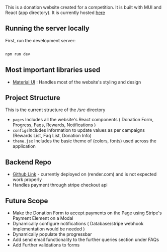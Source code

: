This is a donation website created for a competition. It is built with MUI and React (app directory). It is currently hosted [here](https://donation-app.pages.dev/)



## Running the server locally
First, run the development server:

```bash

npm run dev

```

## Most important libraries used
- [Material UI](https://mui.com/) : Handles most of the website's styling and design

  
## Project Structure
This is the current structure of the */src* directory 

- `pages` Includes all the website's React components ( Donation Form, Progress, Faqs, Rewards, Notifications )
- `configs`Includes information to update values as per campaigns (Rewards List, Faq List, Donation Info)
- `theme.jsx` Includes the basic theme of (colors, fonts) used across the application

## Backend Repo
- [Github Link](https://github.com/Avradip08/donation-app-backend) - currently deployed on (render.com) and is not expected work properly
- Handles payment through stripe checkout api

## Future Scope
- Make the Donation Form to accept payments on the Page using Stripe's Payment Element on a Modal
- Dynamically configure notifications ( Database/stripe webhook implementation would be needed )
- Dynamically populate the progressbar
- Add send email functionality to the further queries section under FAQs
- Add Further validations to forms
